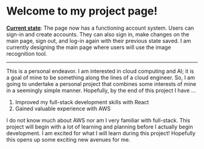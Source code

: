 # Welcome to my project page!

<b><a href="https://master.d19gsti4yiutb.amplifyapp.com">Current state</a></b>: The page now has a functioning account system. Users can sign-in and create accounts. They can also sign in, make changes on the main page, sign out, and log-in again with their previous state saved. I am currently designing the main page where users will use the image recognition tool. 

---

This is a personal endeavor. I am interested in cloud computing and AI; it is a goal of mine to be something along the lines of a cloud engineer. So, I am going to undertake a personal project that combines some interests of mine in a seemingly simple manner. Hopefully, by the end of this project I have ...
<ol>
  <li>Improved my full-stack development skills with React</li>
  <li>Gained valuable experience with AWS</li>
</ol>
  
I do not know much about AWS nor am I very familiar with full-stack. This project will begin with a lot of learning and planning before I actually begin development. I am excited for what I will learn during this project! Hopefully this opens up some exciting new avenues for me.
